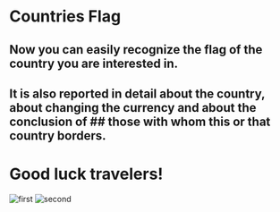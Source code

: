 # Countries Flag

## Now you can easily recognize the flag of the country you are interested in. 
## It is also reported in detail about the country, about changing the currency and about the conclusion of ## those with whom this or that country borders. 
# Good luck travelers!

![first](https://github.com/YZDmitriy/dashboard-app/blob/master/public/Dashboardddd.gif)
![second](https://github.com/YZDmitriy/dashboard-app/blob/master/public/Dashboardddd.gif)
